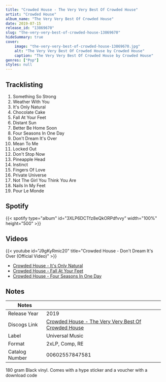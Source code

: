```yaml
---
title: "Crowded House - The Very Very Best Of Crowded House"
artist: "Crowded House"
album_name: "The Very Very Best Of Crowded House"
date: 2019-07-15
release_id: "13869670"
slug: "the-very-very-best-of-crowded-house-13869670"
hideSummary: true
cover:
    image: "the-very-very-best-of-crowded-house-13869670.jpg"
    alt: "The Very Very Best Of Crowded House by Crowded House"
    caption: "The Very Very Best Of Crowded House by Crowded House"
genres: ["Pop"]
styles: null
---
```

## Tracklisting
1. Something So Strong
2. Weather With You
3. It's Only Natural
4. Chocolate Cake
5. Fall At Your Feet
6. Distant Sun
7. Better Be Home Soon
8. Four Seasons In One Day
9. Don't Dream It's Over
10. Mean To Me
11. Locked Out
12. Don't Stop Now
13. Pineapple Head
14. Instinct
15. Fingers Of Love
16. Private Universe
17. Not The Girl You Think You Are
18. Nails In My Feet
19. Pour Le Monde
## Spotify
{{< spotify type="album" id="3XLP6DCTfz8eQkORPdfvvy" width="100%" height="500" >}}

## Videos
{{< youtube id="J9gKyRmic20" title="Crowded House - Don't Dream It's Over (Official Video)" >}}
- [Crowded House - It's Only Natural](https://www.youtube.com/watch?v=duf-dofeoms)
- [Crowded House - Fall At Your Feet](https://www.youtube.com/watch?v=2ROiU9kOHeE)
- [Crowded House - Four Seasons In One Day](https://www.youtube.com/watch?v=si3dBlNdifE)

## Notes
| Notes          |             |
| ---------------| ----------- |
| Release Year   | 2019 |
| Discogs Link   | [Crowded House - The Very Very Best Of Crowded House](https://www.discogs.com/release/13869670-Crowded-House-The-Very-Very-Best-Of-Crowded-House) |
| Label          | Universal Music |
| Format         | 2xLP, Comp, RE |
| Catalog Number | 00602557847581 |

180 gram Black vinyl.  Comes with a hype sticker and a voucher with a download code
